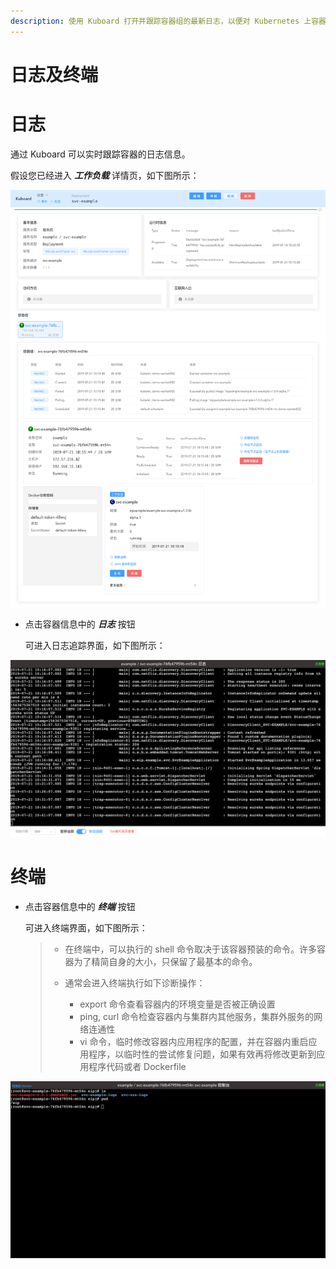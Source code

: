 ```yaml
---
description: 使用 Kuboard 打开并跟踪容器组的最新日志，以便对 Kubernetes 上容器组的最新运行情况进行了解和诊断问题。
---
```


# 日志及终端



# 日志

通过 Kuboard 可以实时跟踪容器的日志信息。

假设您已经进入 ***工作负载*** 详情页，如下图所示：

![image-20190721104348908](./logs.assets/image-20190721104348908.png)

* 点击容器信息中的 ***日志*** 按钮

  可进入日志追踪界面，如下图所示：

![image-20190721104415732](./logs.assets/image-20190721104415732.png)



# 终端

* 点击容器信息中的 ***终端*** 按钮

  可进入终端界面，如下图所示：

  > * 在终端中，可以执行的 shell 命令取决于该容器预装的命令。许多容器为了精简自身的大小，只保留了最基本的命令。
  >
  > * 通常会进入终端执行如下诊断操作：
  >   * export 命令查看容器内的环境变量是否被正确设置
  >   * ping, curl 命令检查容器内与集群内其他服务，集群外服务的网络连通性
  >   * vi 命令，临时修改容器内应用程序的配置，并在容器内重启应用程序，以临时性的尝试修复问题，如果有效再将修改更新到应用程序代码或者 Dockerfile

![image-20190721104522870](./logs.assets/image-20190721104522870.png)
